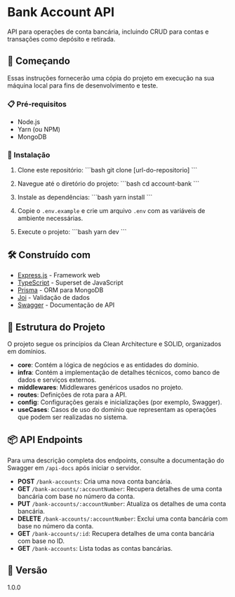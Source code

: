 # Bank Account API

API para operações de conta bancária, incluindo CRUD para contas e transações como depósito e retirada.

## 🚀 Começando

Essas instruções fornecerão uma cópia do projeto em execução na sua máquina local para fins de desenvolvimento e teste.

### 📋 Pré-requisitos

- Node.js
- Yarn (ou NPM)
- MongoDB

### 🔧 Instalação

1. Clone este repositório:
   \```bash
   git clone [url-do-repositorio]
   \```

2. Navegue até o diretório do projeto:
   \```bash
   cd account-bank
   \```

3. Instale as dependências:
   \```bash
   yarn install
   \```

4. Copie o `.env.example` e crie um arquivo `.env` com as variáveis de ambiente necessárias.

5. Execute o projeto:
   \```bash
   yarn dev
   \```

## 🛠️ Construído com

- [Express.js](https://expressjs.com/) - Framework web
- [TypeScript](https://www.typescriptlang.org/) - Superset de JavaScript
- [Prisma](https://www.prisma.io/) - ORM para MongoDB
- [Joi](https://joi.dev/) - Validação de dados
- [Swagger](https://swagger.io/) - Documentação de API

## 📌 Estrutura do Projeto

O projeto segue os princípios da Clean Architecture e SOLID, organizados em domínios.

- **core**: Contém a lógica de negócios e as entidades do domínio.
- **infra**: Contém a implementação de detalhes técnicos, como banco de dados e serviços externos.
- **middlewares**: Middlewares genéricos usados no projeto.
- **routes**: Definições de rota para a API.
- **config**: Configurações gerais e inicializações (por exemplo, Swagger).
- **useCases**: Casos de uso do domínio que representam as operações que podem ser realizadas no sistema.

## 📦 API Endpoints

Para uma descrição completa dos endpoints, consulte a documentação do Swagger em `/api-docs` após iniciar o servidor.

- **POST** `/bank-accounts`: Cria uma nova conta bancária.
- **GET** `/bank-accounts/:accountNumber`: Recupera detalhes de uma conta bancária com base no número da conta.
- **PUT** `/bank-accounts/:accountNumber`: Atualiza os detalhes de uma conta bancária.
- **DELETE** `/bank-accounts/:accountNumber`: Exclui uma conta bancária com base no número da conta.
- **GET** `/bank-accounts/:id`: Recupera detalhes de uma conta bancária com base no ID.
- **GET** `/bank-accounts`: Lista todas as contas bancárias.

## 📌 Versão

1.0.0
